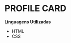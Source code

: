 <h1><strong>PROFILE CARD</strong></h1>
  <strong>Linguagens Utilizadas</strong>
  <ul>
  <li>HTML</li>
  <li>CSS</li>
  </ul>
